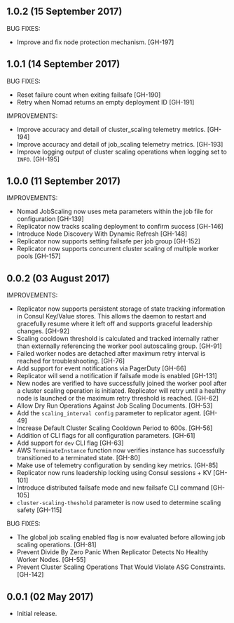 ## 1.0.2 (15 September 2017)

BUG FIXES:

* Improve and fix node protection mechanism. [GH-197]

## 1.0.1 (14 September 2017)

BUG FIXES:

* Reset failure count when exiting failsafe [GH-190]
* Retry when Nomad returns an empty deployment ID [GH-191]

IMPROVEMENTS:

* Improve accuracy and detail of cluster_scaling telemetry metrics. [GH-194]
* Improve accuracy and detail of job_scaling telemetry metrics. [GH-193]
* Improve logging output of cluster scaling operations when logging set to `INFO`. [GH-195]

## 1.0.0 (11 September 2017)

IMPROVEMENTS:

* Nomad JobScaling now uses meta parameters within the job file for configuration [GH-139]
* Replicator now tracks scaling deployment to confirm success [GH-146]
* Introduce Node Discovery With Dynamic Refresh [GH-148]
* Replicator now supports setting failsafe per job group [GH-152]
* Replicator now supports concurrent cluster scaling of multiple worker pools [GH-157]

## 0.0.2 (03 August 2017)

IMPROVEMENTS:

* Replicator now supports persistent storage of state tracking information in
Consul Key/Value stores. This allows the daemon to restart and gracefully
resume where it left off and supports graceful leadership changes. [GH-92]
* Scaling cooldown threshold is calculated and tracked internally rather than
externally referencing the worker pool autoscaling group. [GH-91]
* Failed worker nodes are detached after maximum retry interval is reached for
troubleshooting. [GH-76]
* Add support for event notifications via PagerDuty [GH-66]
* Replicator will send a notification if failsafe mode is enabled [GH-131]
* New nodes are verified to have successfully joined the worker pool after a
cluster scaling operation is initiated. Replicator will retry until a healthy
node is launched or the maximum retry threshold is reached. [GH-62]
* Allow Dry Run Operations Against Job Scaling Documents. [GH-53]
* Add the `scaling_interval config` parameter to replicator agent. [GH-49]
* Increase Default Cluster Scaling Cooldown Period to 600s. [GH-56]
* Addition of CLI flags for all configuration parameters. [GH-61]
* Add support for `dev` CLI flag [GH-63]
* AWS `TerminateInstance` function now verifies instance has successfully
transitioned to a terminated state. [GH-80]
* Make use of telemetry configuration by sending key metrics. [GH-85]
* Replicator now runs leadership locking using Consul sessions +  KV [GH-101]
* Introduce distributed failsafe mode and new failsafe CLI command [GH-105]
* `cluster-scaling-theshold` parameter is now used to determine scaling safety [GH-115]

BUG FIXES:

* The global job scaling enabled flag is now evaluated before allowing job
scaling operations. [GH-81]
* Prevent Divide By Zero Panic When Replicator Detects No Healthy Worker
Nodes. [GH-55]
* Prevent Cluster Scaling Operations That Would Violate ASG Constraints.
[GH-142]

## 0.0.1 (02 May 2017)

- Initial release.
